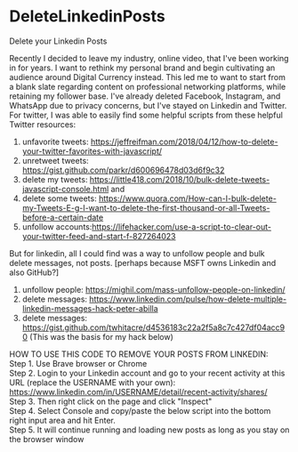 # DeleteLinkedinPosts
Delete your Linkedin Posts

Recently I decided to leave my industry, online video, that I've been working in for years. 
I want to rethink my personal brand and begin cultivating an audience around Digital Currency instead.
This led me to want to start from a blank slate regarding content on professional networking platforms, while retaining my follower base.
I've already deleted Facebook, Instagram, and WhatsApp due to privacy concerns, but I've stayed on Linkedin and Twitter.
For twitter, I was able to easily find some helpful scripts from these helpful Twitter resources:
1) unfavorite tweets: https://jeffreifman.com/2018/04/12/how-to-delete-your-twitter-favorites-with-javascript/
2) unretweet tweets: https://gist.github.com/parkr/d600696478d03d6f9c32
3) delete my tweets: https://little418.com/2018/10/bulk-delete-tweets-javascript-console.html and
4) delete some tweets: https://www.quora.com/How-can-I-bulk-delete-my-Tweets-E-g-I-want-to-delete-the-first-thousand-or-all-Tweets-before-a-certain-date 
5) unfollow accounts:https://lifehacker.com/use-a-script-to-clear-out-your-twitter-feed-and-start-f-827264023

But for linkedin, all I could find was a way to unfollow people and bulk delete messages, not posts. [perhaps because MSFT owns Linkedin and also GitHub?]
1. unfollow people: https://mighil.com/mass-unfollow-people-on-linkedin/
2. delete messages: https://www.linkedin.com/pulse/how-delete-multiple-linkedin-messages-hack-peter-abilla
3. delete messages: https://gist.github.com/twhitacre/d4536183c22a2f5a8c7c427df04acc90 (This was the basis for my hack below)

HOW TO USE THIS CODE TO REMOVE YOUR POSTS FROM LINKEDIN: <br>
Step 1. Use Brave browser or Chrome<br>
Step 2. Login to your Linkedin account and go to your recent activity at this URL (replace the USERNAME with your own):
https://www.linkedin.com/in/USERNAME/detail/recent-activity/shares/ <br>
Step 3. Then right click on the page and click "Inspect"<br>
Step 4. Select Console and copy/paste the below script into the bottom right input area and hit Enter.<br>
Step 5. It will continue running and loading new posts as long as you stay on the browser window<br>
